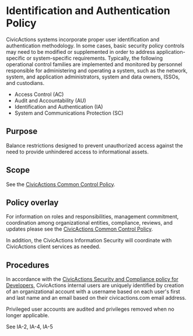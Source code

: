 # Identification and Authentication Policy

CivicActions systems incorporate proper user identification and authentication
methodology.  In some cases, basic security policy controls may need to be modified or
supplemented in order to address application-specific or system-specific requirements.
Typically, the following operational control families are implemented and monitored by
personnel responsible for administering and operating a system, such as the network,
system, and application administrators, system and data owners, ISSOs, and custodians.

* Access Control (AC)
* Audit and Accountability (AU)
* Identification and Authentication (IA)
* System and Communications Protection (SC)

## Purpose

Balance restrictions designed to prevent unauthorized access against the need to provide
unhindered access to informational assets.

## Scope

See the [CivicActions Common Control Policy](CivicActions-Common-Control-Policy.md).

## Policy overlay

For information on roles and responsibilities, management commitment, coordination among
organizational entities, compliance, reviews, and updates please see the
[CivicActions Common Control Policy](CivicActions-Common-Control-Policy.md).

In addition, the CivicActions Information Security will coordinate with CivicActions
client services as needed.

## Procedures

In accordance with the [CivicActions Security and Compliance policy for
Developers](https://civicactions-handbook.readthedocs.io/en/latest/05-engineering/security-compliance/),
CivicActions internal users are uniquely identified by creation of an organizational
account with a username based on each user's first and last name and an email based on
their civicactions.com email address.

Privileged user accounts are audited and privileges removed when no longer applicable.

See IA-2, IA-4, IA-5
